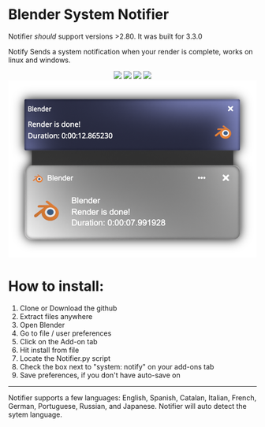 # Blender System Notifier
Notifier *should* support versions >2.80. It was built for 3.3.0

Notify Sends a system notification when your render is complete, 
works on linux and windows.
<div id="header" align="center">
<img src="https://img.shields.io/badge/Windows-0078D6?style=for-the-badge&logo=windows&logoColor=black"/> <img src="https://img.shields.io/badge/Arch_Linux-1793D1?style=for-the-badge&logo=arch-linux&logoColor=black"/> <img src="https://img.shields.io/badge/Python-FFD43B?style=for-the-badge&logo=python&logoColor=black"/> <img src="https://img.shields.io/badge/Blender-0078D6?style=for-the-badge&logo=blender&logoColor=black"/>
  <img src="images/Comp.png"/>
</div>

# How to install:

1.  Clone or Download the github
3.  Extract files anywhere
4.  Open Blender
5.  Go to file / user preferences
6.  Click on the Add-on tab
7.  Hit install from file
8.  Locate the Notifier.py script
7.  Check the box next to "system: notify" on your add-ons tab
8.  Save preferences, if you don't have auto-save on

---
Notifier supports a few languages: English, Spanish, Catalan, Italian, French, German, Portuguese, Russian, and Japanese.
Notifier will auto detect the sytem language.
